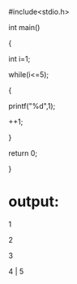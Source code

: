 #include<stdio.h>

int main()

{

int i=1;

while(i<=5);

{

printf("%d",1);

++1;

}

return 0;

}

# output:
1

2

3

4
|
5
